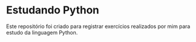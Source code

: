 # Estudando Python
Este repositório foi criado para registrar exercícios realizados por mim para estudo da linguagem Python. <br>
